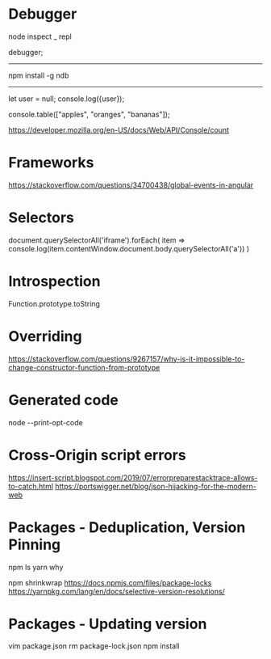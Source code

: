 # Debugger

node inspect _
repl

debugger;

---

npm install -g ndb

---


let user = null;
console.log({user});

console.table(["apples", "oranges", "bananas"]);

https://developer.mozilla.org/en-US/docs/Web/API/Console/count

# Frameworks

https://stackoverflow.com/questions/34700438/global-events-in-angular

# Selectors

document.querySelectorAll('iframe').forEach( item =>
    console.log(item.contentWindow.document.body.querySelectorAll('a'))
)

# Introspection

Function.prototype.toString

# Overriding

https://stackoverflow.com/questions/9267157/why-is-it-impossible-to-change-constructor-function-from-prototype

# Generated code

node --print-opt-code

# Cross-Origin script errors

https://insert-script.blogspot.com/2019/07/errorpreparestacktrace-allows-to-catch.html
https://portswigger.net/blog/json-hijacking-for-the-modern-web

# Packages - Deduplication, Version Pinning

npm ls
yarn why

npm shrinkwrap
https://docs.npmjs.com/files/package-locks
https://yarnpkg.com/lang/en/docs/selective-version-resolutions/

# Packages - Updating version

vim package.json
rm package-lock.json
npm install
